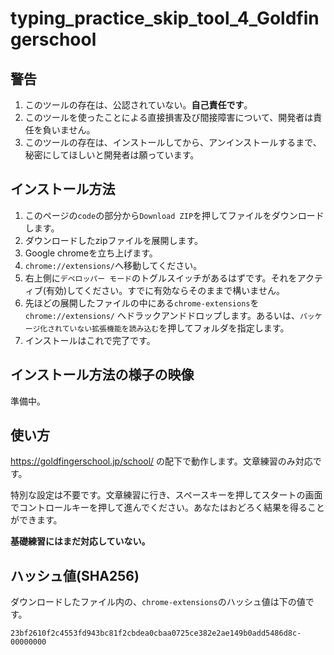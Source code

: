 # typing_practice_skip_tool_4_Goldfingerschool

## 警告

1. このツールの存在は、公認されていない。**自己責任です**。
2. このツールを使ったことによる直接損害及び間接障害について、開発者は責任を負いません。
3. このツールの存在は、インストールしてから、アンインストールするまで、秘密にしてほしいと開発者は願っています。

## インストール方法

1. このページの`code`の部分から`Download ZIP`を押してファイルをダウンロードします。
2. ダウンロードしたzipファイルを展開します。
3. Google chromeを立ち上げます。
4. `chrome://extensions/`へ移動してください。
5. 右上側に`デベロッパー モード`のトグルスイッチがあるはずです。それをアクティブ(有効)してください。すでに有効ならそのままで構いません。
6. 先ほどの展開したファイルの中にある`chrome-extensions`を `chrome://extensions/` へドラックアンドドロップします。あるいは、`パッケージ化されていない拡張機能を読み込む`を押してフォルダを指定します。
7. インストールはこれで完了です。

## インストール方法の様子の映像

準備中。

## 使い方

https://goldfingerschool.jp/school/ の配下で動作します。文章練習のみ対応です。

特別な設定は不要です。文章練習に行き、スペースキーを押してスタートの画面でコントロールキーを押して進んでください。あなたはおどろく結果を得ることができます。

**基礎練習にはまだ対応していない。**

## ハッシュ値(SHA256)

ダウンロードしたファイル内の、`chrome-extensions`のハッシュ値は下の値です。

    23bf2610f2c4553fd943bc81f2cbdea0cbaa0725ce382e2ae149b0add5486d8c-00000000
